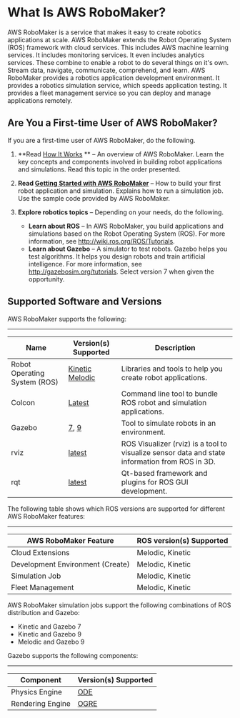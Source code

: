 # What Is AWS RoboMaker?<a name="what-is-robomaker"></a>

AWS RoboMaker is a service that makes it easy to create robotics applications at scale\. AWS RoboMaker extends the Robot Operating System \(ROS\) framework with cloud services\. This includes AWS machine learning services\. It includes monitoring services\. It even includes analytics services\. These combine to enable a robot to do several things on it's own\. Stream data, navigate, communicate, comprehend, and learn\. AWS RoboMaker provides a robotics application development environment\. It provides a robotics simulation service, which speeds application testing\. It provides a fleet management service so you can deploy and manage applications remotely\.

## Are You a First\-time User of AWS RoboMaker?<a name="first-time-user"></a>

If you are a first\-time user of AWS RoboMaker, do the following\. 

1. **Read [How It Works](how-it-works.md) ** – An overview of AWS RoboMaker\. Learn the key concepts and components involved in building robot applications and simulations\. Read this topic in the order presented\. 

1. **Read [Getting Started with AWS RoboMaker](getting-started.md)** – How to build your first robot application and simulation\. Explains how to run a simulation job\. Use the sample code provided by AWS RoboMaker\.

1. **Explore robotics topics** – Depending on your needs, do the following\.
   + **Learn about ROS** – In AWS RoboMaker, you build applications and simulations based on the Robot Operating System \(ROS\)\. For more information, see [http://wiki\.ros\.org/ROS/Tutorials](http://wiki.ros.org/ROS/Tutorials)\.
   + **Learn about Gazebo** – A simulator to test robots\. Gazebo helps you test algorithms\. It helps you design robots and train artificial intelligence\. For more information, see [http://gazebosim\.org/tutorials](http://gazebosim.org/tutorials)\. Select version 7 when given the opportunity\.

## Supported Software and Versions<a name="supported-versions"></a>

AWS RoboMaker supports the following:


****  

| Name | Version\(s\) Supported | Description | 
| --- | --- | --- | 
| Robot Operating System \(ROS\) |  [Kinetic](http://wiki.ros.org/kinetic) [Melodic](http://wiki.ros.org/melodic)  | Libraries and tools to help you create robot applications\. | 
| Colcon | [Latest](https://github.com/colcon/colcon-core) | Command line tool to bundle ROS robot and simulation applications\. | 
| Gazebo | [7](http://gazebosim.org/blog/gazebo7), [9](http://gazebosim.org/blog/gazebo9) | Tool to simulate robots in an environment\. | 
| rviz | [latest](http://wiki.ros.org/rviz) | ROS Visualizer \(rviz\) is a tool to visualize sensor data and state information from ROS in 3D\. | 
| rqt | [latest](http://wiki.ros.org/rqt) | Qt\-based framework and plugins for ROS GUI development\. | 

The following table shows which ROS versions are supported for different AWS RoboMaker features:


****  

| AWS RoboMaker Feature | ROS version\(s\) Supported | 
| --- | --- | 
| Cloud Extensions |  Melodic, Kinetic  | 
| Development Environment \(Create\) |  Melodic, Kinetic  | 
| Simulation Job |  Melodic, Kinetic  | 
| Fleet Management |  Melodic, Kinetic  | 

AWS RoboMaker simulation jobs support the following combinations of ROS distribution and Gazebo:
+ Kinetic and Gazebo 7
+ Kinetic and Gazebo 9
+ Melodic and Gazebo 9

Gazebo supports the following components:


****  

| Component | Version\(s\) Supported | 
| --- | --- | 
| Physics Engine |  [ODE](http://opende.sourceforge.net/)  | 
| Rendering Engine |  [OGRE](https://www.ogre3d.org/)  | 